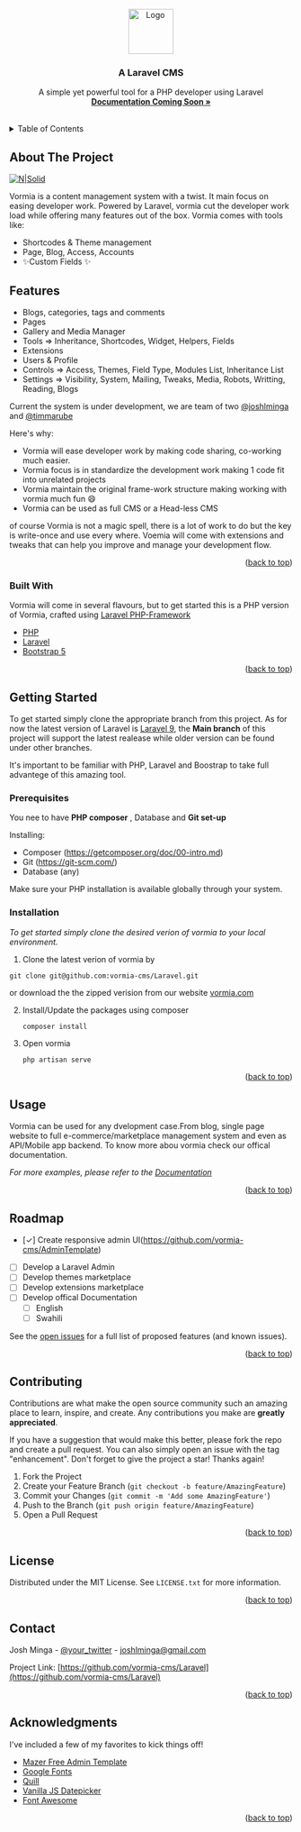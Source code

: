 <div id="top"></div>

<!-- PROJECT LOGO -->
<br />
<div align="center">
  <a href="https://vormia.com/">
    <img src="https://vormia.com/assets/img/vormia.png" alt="Logo" width="80" height="80">
  </a>

  <h3 align="center">A Laravel CMS</h3>

  <p align="center">
    A simple yet powerful tool for a PHP developer using Laravel 
    <br />
    <a href="#"><strong> Documentation Coming Soon »</strong></a>
    <br />
    <br />
    <!-- <a href="https://github.com/othneildrew/Best-README-Template">View Demo</a>
    ·
    <a href="https://github.com/othneildrew/Best-README-Template/issues">Report Bug</a>
    ·
    <a href="https://github.com/othneildrew/Best-README-Template/issues">Request Feature</a> -->
  </p>
</div>



<!-- TABLE OF CONTENTS -->
<details>
  <summary>Table of Contents</summary>
  <ol>
    <li>
      <a href="#about-the-project">About The Project</a>
      <ul>
        <li><a href="#built-with">Built With</a></li>
      </ul>
    </li>
    <li>
      <a href="#getting-started">Getting Started</a>
      <ul>
        <li><a href="#prerequisites">Prerequisites</a></li>
        <li><a href="#installation">Installation</a></li>
      </ul>
    </li>
    <li><a href="#usage">Usage</a></li>
    <li><a href="#roadmap">Roadmap</a></li>
    <li><a href="#contributing">Contributing</a></li>
    <li><a href="#license">License</a></li>
    <li><a href="#contact">Contact</a></li>
    <li><a href="#acknowledgments">Acknowledgments</a></li>
  </ol>
</details>



<!-- ABOUT THE PROJECT -->
## About The Project

[![N|Solid](https://www.smartwebkenya.com/wp-content/uploads/2018/10/logo1.png)](https://www.smartwebkenya.com/)


Vormia is a content management system with a twist. It main focus on easing developer work.
Powered by Laravel, vormia cut the developer work load while offering many features out of the box.
Vormia comes with tools like:

- Shortcodes & Theme management
- Page, Blog, Access, Accounts
- ✨Custom Fields ✨

## Features

- Blogs, categories, tags and comments
- Pages
- Gallery and Media Manager
- Tools => Inheritance, Shortcodes, Widget, Helpers, Fields
- Extensions
- Users & Profile
- Controls => Access, Themes, Field Type, Modules List, Inheritance List
- Settings => Visibility, System, Mailing, Tweaks, Media, Robots, Writting, Reading, Blogs


Current the system is under development, we are team of two [@joshlminga](https://github.com/joshlminga) and [@timmarube](https://github.com/timmarube)

Here's why:
* Vormia will ease developer work by making code sharing, co-working much easier.
* Vormia focus is in standardize the development work making 1 code fit into unrelated projects
* Vormia maintain the original frame-work structure making working with vormia much fun :smile:
* Vormia can be used as full CMS or a Head-less CMS

of course Vormia is not a magic spell, there is a lot of work to do but the key is write-once and use every where. Voemia will come with extensions and tweaks that can help you improve and manage your development flow.


<p align="right">(<a href="#top">back to top</a>)</p>



### Built With

Vormia will come in several flavours, but to get started this is a PHP version of Vormia, crafted using [Laravel PHP-Framework](https://laravel.com/) 

* [PHP](https://www.php.net/)
* [Laravel](https://laravel.com)
* [Bootstrap 5](https://getbootstrap.com)


<p align="right">(<a href="#top">back to top</a>)</p>



<!-- GETTING STARTED -->
## Getting Started

To get started simply clone the appropriate branch from this project. As for now the latest version of Laravel is [Laravel 9](https://laravel.com/docs/9.x), the **Main branch** of this project will support the latest realease while older version can be found under other branches.

It's important to be familiar with PHP, Laravel and Boostrap to take full advantege of this amazing tool.

### Prerequisites

You nee to have **PHP composer** , Database and **Git set-up**

Installing:
* Composer (https://getcomposer.org/doc/00-intro.md)
* Git (https://git-scm.com/)
* Database (any)

Make sure your PHP installation is available globally through your system.


### Installation

_To get started simply clone the desired verion of vormia to your local environment._

1. Clone the latest verion of vormia by 
  ```
  git clone git@github.com:vormia-cms/Laravel.git
  ```
  or download the the zipped verision from our website [vormia.com](https://vormia.com/)
  
2. Install/Update the packages using composer
   ```
   composer install
   ```
3. Open vormia
   ```
   php artisan serve
   ```

<p align="right">(<a href="#top">back to top</a>)</p>


<!-- USAGE EXAMPLES -->
## Usage

Vormia can be used for any dvelopment case.From blog, single page website to full e-commerce/marketplace management system and even as API/Mobile app backend. To know more abou vormia check our offical documentation.

_For more examples, please refer to the [Documentation](https://vormia.com)_

<p align="right">(<a href="#top">back to top</a>)</p>


<!-- ROADMAP -->
## Roadmap

- [✓] Create responsive admin UI(https://github.com/vormia-cms/AdminTemplate)
- [ ] Develop a Laravel Admin
- [ ] Develop themes marketplace
- [ ] Develop extensions marketplace
- [ ] Develop offical Documentation
    - [ ] English
    - [ ] Swahili

See the [open issues](https://github.com/vormia-cms/Laravel/issues) for a full list of proposed features (and known issues).

<p align="right">(<a href="#top">back to top</a>)</p>



<!-- CONTRIBUTING -->
## Contributing

Contributions are what make the open source community such an amazing place to learn, inspire, and create. Any contributions you make are **greatly appreciated**.

If you have a suggestion that would make this better, please fork the repo and create a pull request. You can also simply open an issue with the tag "enhancement".
Don't forget to give the project a star! Thanks again!

1. Fork the Project
2. Create your Feature Branch (`git checkout -b feature/AmazingFeature`)
3. Commit your Changes (`git commit -m 'Add some AmazingFeature'`)
4. Push to the Branch (`git push origin feature/AmazingFeature`)
5. Open a Pull Request

<p align="right">(<a href="#top">back to top</a>)</p>



<!-- LICENSE -->
## License

Distributed under the MIT License. See `LICENSE.txt` for more information.

<p align="right">(<a href="#top">back to top</a>)</p>



<!-- CONTACT -->
## Contact

Josh Minga - [@your_twitter](https://twitter.com/joshminga) - joshlminga@gmail.com

Project Link: [https://github.com/vormia-cms/Laravel](https://github.com/vormia-cms/Laravel)

<p align="right">(<a href="#top">back to top</a>)</p>



<!-- ACKNOWLEDGMENTS -->
## Acknowledgments

I've included a few of my favorites to kick things off!

* [Mazer Free Admin Template](https://github.com/zuramai/mazer)
* [Google Fonts](https://fonts.google.com/)
* [Quill ](https://quilljs.com/)
* [Vanilla JS Datepicker](https://mymth.github.io/vanillajs-datepicker/)
* [Font Awesome](https://fontawesome.com)

<p align="right">(<a href="#top">back to top</a>)</p>



